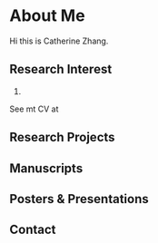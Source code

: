 # About Me
Hi this is Catherine Zhang.

## Research Interest

1. 

See mt CV at 

## Research Projects



## Manuscripts


## Posters & Presentations


## Contact
